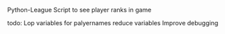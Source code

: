 Python-League Script to see player ranks in game


todo:
Lop variables for palyernames reduce variables 
Improve debugging
